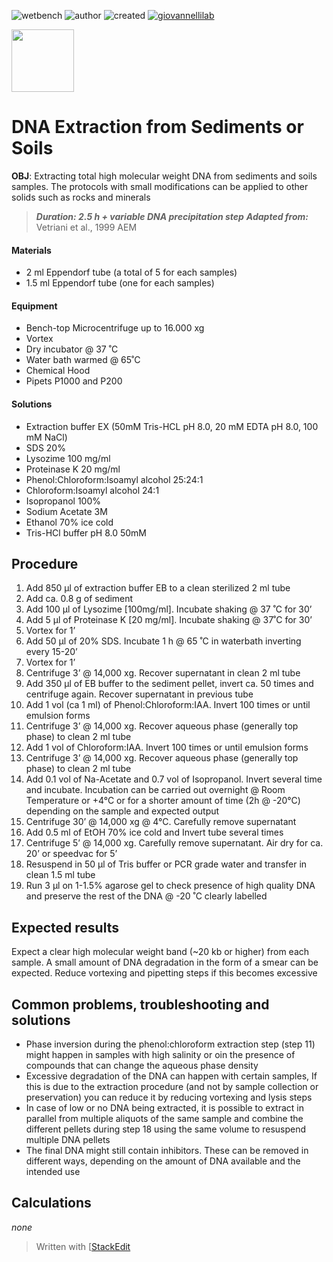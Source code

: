 ![wetbench](https://img.shields.io/badge/TYPE-wet_bench-brigthgreen)
![author](https://img.shields.io/badge/AUTHOR-Donato_Giovannelli-ad7fa8)
![created](https://img.shields.io/badge/created-16032020-lightgray)
[![giovannellilab](https://img.shields.io/badge/BY-Giovannelli_Lab-blue)](http://dgiovannelli.github.io)

 <img src="https://dgiovannelli.github.io//images/logopic/giovannellilab.png" width="100 px">
 
# DNA Extraction from Sediments or Soils

**OBJ**: Extracting total high molecular weight DNA from sediments and soils samples. The protocols with small modifications can be applied to other solids such as rocks and minerals

>***Duration: 2.5 h + variable DNA precipitation step***
> ***Adapted from:*** Vetriani et al., 1999 AEM

#### Materials
- 2 ml Eppendorf tube (a total of 5 for each samples)
- 1.5 ml Eppendorf tube (one for each samples)

#### Equipment
- Bench-top  Microcentrifuge up to 16.000 xg
- Vortex
- Dry incubator @ 37 ˚C
- Water bath warmed @ 65˚C
- Chemical Hood
- Pipets P1000 and P200

#### Solutions
- Extraction buffer EX (50mM Tris-HCL pH 8.0, 20 mM EDTA pH 8.0, 100 mM NaCl)
- SDS 20%
- Lysozime 100 mg/ml
- Proteinase K 20 mg/ml
- Phenol:Chloroform:Isoamyl alcohol 25:24:1
- Chloroform:Isoamyl alcohol 24:1
- Isopropanol 100%
- Sodium Acetate 3M
- Ethanol 70% ice cold
- Tris-HCl buffer pH 8.0 50mM

## Procedure
1. Add 850 µl of extraction buffer EB to a clean sterilized 2 ml tube
2. Add ca. 0.8 g of sediment
3. Add 100 µl of Lysozime [100mg/ml]. Incubate shaking @ 37 ˚C for 30’
4. Add 5 µl of Proteinase K [20 mg/ml]. Incubate shaking @ 37˚C for 30’
5. Vortex for 1’
6. Add 50 µl of 20% SDS. Incubate 1 h @ 65 ˚C in waterbath inverting every 15-20’
7. Vortex for 1’
8. Centrifuge 3’ @ 14,000 xg. Recover supernatant in clean 2 ml tube
9. Add 350 µl of EB buffer to the sediment pellet, invert ca. 50 times and centrifuge again. Recover supernatant in previous tube
10. Add 1 vol (ca 1 ml) of Phenol:Chloroform:IAA. Invert 100 times or until emulsion forms
11.  Centrifuge 3’ @ 14,000 xg. Recover aqueous phase (generally top phase) to clean 2 ml tube
12.  Add 1 vol of Chloroform:IAA. Invert 100 times or until emulsion forms
13. Centrifuge 3’ @ 14,000 xg. Recover aqueous phase (generally top phase) to clean 2 ml tube
14. Add 0.1 vol of Na-Acetate and 0.7 vol of Isopropanol. Invert several time and incubate. Incubation can be carried out overnight @ Room Temperature or +4°C or for a shorter amount of time (2h @ -20°C) depending on the sample and expected output
15. Centrifuge 30’ @ 14,000 xg @ 4°C. Carefully remove supernatant
16. Add 0.5 ml of EtOH 70% ice cold and Invert tube several times
17.  Centrifuge 5’ @ 14,000 xg. Carefully remove supernatant. Air dry for ca. 20’ or speedvac for 5’
18. Resuspend in 50 µl of Tris buffer or PCR grade water and transfer in clean 1.5 ml tube
19.  Run 3 µl on 1-1.5% agarose gel to check presence of high quality DNA and preserve the rest of the DNA @ -20 ˚C clearly labelled

## Expected results
Expect a clear high molecular weight band (~20 kb or higher) from each sample. A small amount of DNA degradation in the form of a smear can be expected. Reduce vortexing and pipetting steps if this becomes excessive

## Common problems, troubleshooting and solutions
- Phase inversion during the phenol:chloroform extraction step (step 11) might happen in samples with high salinity or oin the presence of compounds that can change the aqueous phase density
- Excessive degradation of the DNA can happen with certain samples, If this is due to the extraction procedure (and not by sample collection or preservation) you can reduce it by reducing vortexing and lysis steps
- In case of low or no DNA being extracted, it is possible to extract in parallel from multiple aliquots of the same sample and combine the different pellets during step 18 using the same volume to resuspend multiple DNA pellets
- The final DNA might still contain inhibitors. These can be removed in different ways, depending on the amount of DNA available and the intended use

## Calculations
_none_

> Written with [[StackEdit](https://stackedit.io/)
